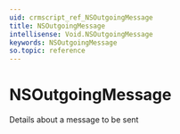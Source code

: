 ```yaml
---
uid: crmscript_ref_NSOutgoingMessage
title: NSOutgoingMessage
intellisense: Void.NSOutgoingMessage
keywords: NSOutgoingMessage
so.topic: reference
---
```


# NSOutgoingMessage

Details about a message to be sent
